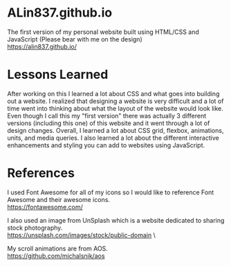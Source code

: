 # ALin837.github.io
The first version of my personal website built using HTML/CSS and JavaScript (Please bear with me on the design)\
https://alin837.github.io/

# Lessons Learned
After working on this I learned a lot about CSS and what goes into building out a website. I realized that designing a website is very difficult and a lot of time went into thinking about what the layout of the website would look like. Even though I call this my "first version" there was actually 3 different versions (including this one) of this website and it went through a lot of design changes. Overall, I learned a lot about CSS grid, flexbox, animations, units, and media queries.  I also learned a lot about the different interactive enhancements and styling you can add to websites using JavaScript. 

# References
I used Font Awesome for all of my icons so I would like to reference Font Awesome and their awesome icons.\
https://fontawesome.com/

I also used an image from UnSplash which is a website dedicated to sharing stock photography. \
https://unsplash.com/images/stock/public-domain \

My scroll animations are from AOS. \
https://github.com/michalsnik/aos
